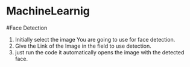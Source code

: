 # MachineLearnig

#Face Detection 
1. Initially select the image You are going to use for face detection.
2. Give the Link of the Image in the field to use detection.
3. just run the code it automatically opens the image with the detected face.
